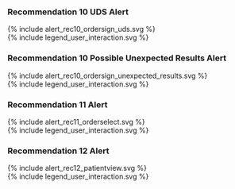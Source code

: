 ### Recommendation 10 UDS Alert

<div>{% include alert_rec10_ordersign_uds.svg %}</div>
<div>{% include legend_user_interaction.svg %}</div>

### Recommendation 10 Possible Unexpected Results Alert

<div>{% include alert_rec10_ordersign_unexpected_results.svg %}</div>
<div>{% include legend_user_interaction.svg %}</div>

### Recommendation 11 Alert

<div>{% include alert_rec11_orderselect.svg %}</div>
<div>{% include legend_user_interaction.svg %}</div>

### Recommendation 12 Alert

<div>{% include alert_rec12_patientview.svg %}</div>
<div>{% include legend_user_interaction.svg %}</div>